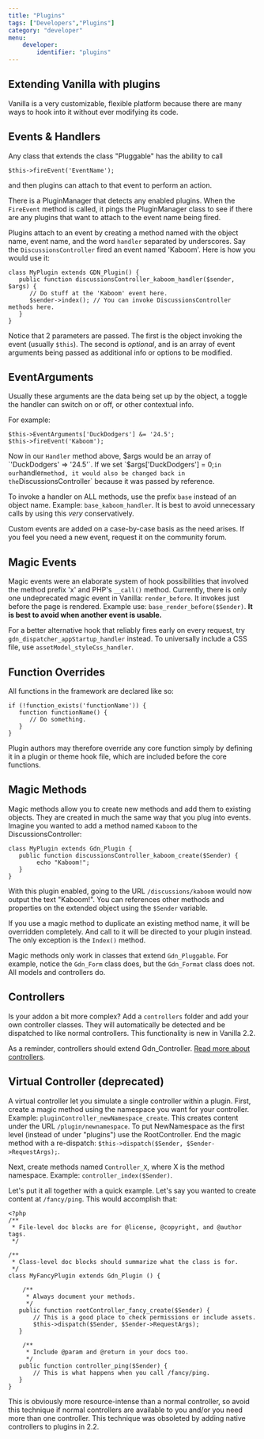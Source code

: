 ```yaml
---
title: "Plugins"
tags: ["Developers","Plugins"]
category: "developer"
menu:
    developer:
        identifier: "plugins"
---
```


## Extending Vanilla with plugins

Vanilla is a very customizable, flexible platform because there are many ways to hook into it without ever modifying its code.


## Events & Handlers

Any class that extends the class "Pluggable" has the ability to call

```
$this->fireEvent('EventName');
```
and then plugins can attach to that event to perform an action. 

There is a PluginManager that detects any enabled plugins. When the `FireEvent` method is called, it pings the PluginManager class to see if there are any plugins that want to attach to the event name being fired.

Plugins attach to an event by creating a method named with the object name, event name, and the word `handler` separated by underscores. Say the `DiscussionsController` fired an event named 'Kaboom'. Here is how you would use it:

```
class MyPlugin extends GDN_Plugin() {
   public function discussionsController_kaboom_handler($sender, $args) {
   	  // Do stuff at the 'Kaboom' event here.
   	  $sender->index(); // You can invoke DiscussionsController methods here.
   }
}
```
Notice that 2 parameters are passed. The first is the object invoking the event (usually `$this`). The second is *optional*, and is an array of event arguments being passed as additional info or options to be modified.


## EventArguments

Usually these arguments are the data being set up by the object, a toggle the handler can switch on or off, or other contextual info.

For example:

```
$this->EventArguments['DuckDodgers'] &= '24.5';
$this->fireEvent('Kaboom');
```

Now in our `Handler` method above, $args would be an array of `'DuckDodgers' => '24.5'`. If we set `$args['DuckDodgers'] = 0;` in our `handler` method, it would also be changed back in the `DiscussionsController` because it was passed by reference.

To invoke a handler on ALL methods, use the prefix `base` instead of an object name. Example: `base_kaboom_handler`. It is best to avoid unnecessary calls by using this *very* conservatively.

Custom events are added on a case-by-case basis as the need arises. If you feel you need a new event, request it on the community forum.


## Magic Events

Magic events were an elaborate system of hook possibilities that involved the method prefix 'x' and PHP's `__call()` method. Currently, there is only one undeprecated magic event in Vanilla: `render_before`. It invokes just before the page is rendered. Example use: `base_render_before($Sender)`. **It is best to avoid when another event is usable.**

For a better alternative hook that reliably fires early on every request, try `gdn_dispatcher_appStartup_handler` instead. To universally include a CSS file, use `assetModel_styleCss_handler`.


## Function Overrides

All functions in the framework are declared like so:

```
if (!function_exists('functionName')) {
   function functionName() {
   	  // Do something.
   }
}
```

Plugin authors may therefore override any core function simply by defining it in a plugin or theme hook file, which are included before the core functions.


## Magic Methods

Magic methods allow you to create new methods and add them to existing objects. They are created in much the same way that you plug into events. Imagine you wanted to add a method named `Kaboom` to the DiscussionsController:

```
class MyPlugin extends Gdn_Plugin {
   public function discussionsController_kaboom_create($Sender) {
        echo "Kaboom!";
   }
}
```

With this plugin enabled, going to the URL `/discussions/kaboom` would now output the text "Kaboom!". You can references other methods and properties on the extended object using the `$Sender` variable.

If you use a magic method to duplicate an existing method name, it will be overridden completely. And call to it will be directed to your plugin instead. The only exception is the `Index()` method.

Magic methods only work in classes that extend `Gdn_Pluggable`. For example, notice the `Gdn_Form` class does, but the `Gdn_Format` class does not. All models and controllers do.

## Controllers

Is your addon a bit more complex? Add a `controllers` folder and add your own controller classes. They will automatically be detected and be dispatched to like normal controllers. This functionality is new in Vanilla 2.2.

As a reminder, controllers should extend Gdn_Controller. [Read more about controllers](/developers/framework/controllers).

## Virtual Controller (deprecated)

A virtual controller let you simulate a single controller within a plugin. First, create a magic method using the namespace you want for your controller. Example: `pluginController_newNamespace_create`. This creates content under the URL `/plugin/newnamespace`. To put NewNamespace as the first level (instead of under "plugins") use the RootController. End the magic method with a re-dispatch: `$this->dispatch($Sender, $Sender->RequestArgs);`.

Next, create methods named `Controller_X`, where X is the method namespace. Example: `controller_index($Sender)`.

Let's put it all together with a quick example. Let's say you wanted to create content at `/fancy/ping`. This would accomplish that:

```
<?php
/**
 * File-level doc blocks are for @license, @copyright, and @author tags.
 */

/**
 * Class-level doc blocks should summarize what the class is for.
 */
class MyFancyPlugin extends Gdn_Plugin () {

	/**
	 * Always document your methods.
	 */
   public function rootController_fancy_create($Sender) {
   	   // This is a good place to check permissions or include assets.
	   $this->dispatch($Sender, $Sender->RequestArgs);
   }

	/**
	 * Include @param and @return in your docs too.
	 */
   public function controller_ping($Sender) {
	   // This is what happens when you call /fancy/ping.
   }
}
```

This is obviously more resource-intense than a normal controller, so avoid this technique if normal controllers are available to you and/or you need more than one controller. This technique was obsoleted by adding native controllers to plugins in 2.2.
